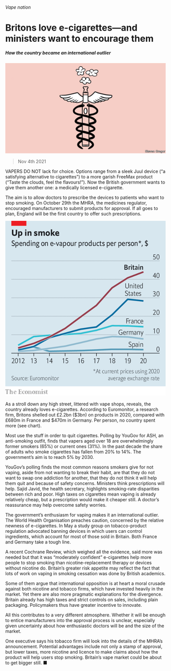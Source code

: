 ###### Vape nation

# Britons love e-cigarettes—and ministers want to encourage them 

##### How the country became an international outlier 

![image](images/20211106_BRD002_0.jpg) 

> Nov 4th 2021 

VAPERS DO NOT lack for choice. Options range from a sleek Juul device (“a satisfying alternative to cigarettes”) to a more garish FreeMax product (“Taste the clouds, feel the flavours!”). Now the British government wants to give them another one: a medically licensed e-cigarette.

The aim is to allow doctors to prescribe the devices to patients who want to stop smoking. On October 29th the MHRA, the medicines regulator, encouraged manufacturers to submit products for approval. If all goes to plan, England will be the first country to offer such prescriptions.

![image](images/20211106_BRC055.png) 


As a stroll down any high street, littered with vape shops, reveals, the country already loves e-cigarettes. According to Euromonitor, a research firm, Britons shelled out £2.2bn ($3bn) on products in 2020, compared with £680m in France and $470m in Germany. Per person, no country spent more (see chart).

Most use the stuff in order to quit cigarettes. Polling by YouGov for ASH, an anti-smoking outfit, finds that vapers aged over 18 are overwhelmingly former smokers (65%) or current ones (31%). In the past decade the share of adults who smoke cigarettes has fallen from 20% to 14%. The government’s aim is to reach 5% by 2030.

YouGov’s polling finds the most common reasons smokers give for not vaping, aside from not wanting to break their habit, are that they do not want to swap one addiction for another, that they do not think it will help them quit and because of safety concerns. Ministers think prescriptions will help. Sajid Javid, the health secretary, highlights smoking-rate disparities between rich and poor. High taxes on cigarettes mean vaping is already relatively cheap, but a prescription would make it cheaper still. A doctor’s reassurance may help overcome safety worries.

The government’s enthusiasm for vaping makes it an international outlier. The World Health Organisation preaches caution, concerned by the relative newness of e-cigarettes. In May a study group on tobacco-product regulation advocated banning devices in which users can control ingredients, which account for most of those sold in Britain. Both France and Germany take a tough line.

A recent Cochrane Review, which weighed all the evidence, said more was needed but that it was “moderately confident” e-cigarettes help more people to stop smoking than nicotine-replacement therapy or devices without nicotine do. Britain’s greater risk appetite may reflect the fact that lots of work on vaping in smoking cessation was done by British academics.

Some of them argue that international opposition is at heart a moral crusade against both nicotine and tobacco firms, which have invested heavily in the market. Yet there are also more pragmatic explanations for the divergence. Britain already has high taxes and strict controls on sales, including plain packaging. Policymakers thus have greater incentive to innovate.

All this contributes to a very different atmosphere. Whether it will be enough to entice manufacturers into the approval process is unclear, especially given uncertainty about how enthusiastic doctors will be and the size of the market.

One executive says his tobacco firm will look into the details of the MHRA’s announcement. Potential advantages include not only a stamp of approval, but lower taxes, more nicotine and licence to make claims about how the product will help users stop smoking. Britain’s vape market could be about to get bigger still. ■

